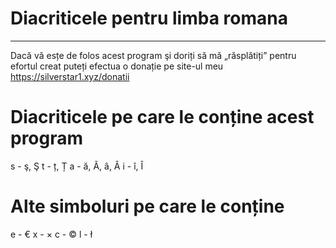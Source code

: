 # Diacriticele pentru limba romana

--------------------

Dacă vă esțe de folos acest program şi doriți să mă „răsplătiți” pentru efortul creat puteți efectua o donație pe site-ul meu
https://silverstar1.xyz/donatii

# Diacriticele pe care le conține acest program
s - ş, Ş
t - ț, Ț
a - ă, Ă, â, Â
i - î, Î
# Alte simboluri pe care le conține
e - €
x - ×
c - ©
l - ł
